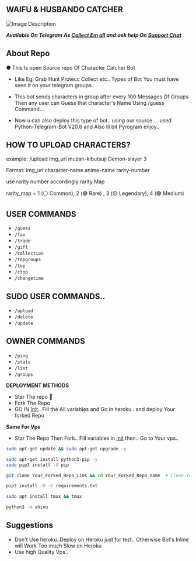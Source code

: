 ## WAIFU & HUSBANDO CATCHER 

 ![Image Description](https://graph.org/file/9901c2070cea11d1aa194.jpg)

_**Available On Telegram As 
[Collect Em all](https://t.me/Collect_em_AllBot) and**_
_**ask help On [Support Chat](https://t.me/Collect_em_support)**_

## About Repo
● This Is open Source repo Of Character Catcher Bot
- Like Eg. Grab Hunt Protecc Collect etc.. Types of Bot You must have seen it on your telegram groups..
- This bot sends characters in group after every 100 Messages Of Groups Then any user can Guess that character's Name Using /guess Command... 

- Now u can also deploy this type of bot.. using our source.... used Python-Telegram-Bot V20.6 and Also lil bit Pyrogram enjoy.. 


## HOW TO UPLOAD CHARACTERS?
example: /upload Img_url muzan-kibutsuji 
Demon-slayer 3

Format: img_url character-name anime-name rarity-number

use rarity number accordingly rarity Map

rarity_map = 1 (⚪️ Common), 2 (🟣 Rare) , 3 (🟡 Legendary), 4 (🟢 Medium)

## USER COMMANDS
- `/guess`
- `/fav`
- `/trade`
- `/gift`
- `/collection`
- `/topgroups`
- `/top`
- `/ctop`
- `/changetime`
  
## SUDO USER COMMANDS..
- `/upload`
- `/delete`
- `/update`

## OWNER COMMANDS
- `/ping`
- `/stats`
- `/list`
- `/groups`

**DEPLOYMENT METHODS**
- Star The repo 🌟
- Fork The Repo
- GO IN [Init](https://github.com/MyNameIsShekhar/WAIFU-HUSBANDO-CATCHER/blob/main/shivu/__init__.py).. Fill the All variables and Go in heroku.. and deploy Your forked Repo

**Same For Vps**
- Star The Repo Then Fork.. Fill variables in [init](https://github.com/MyNameIsShekhar/WAIFU-HUSBANDO-CATCHER/blob/main/shivu/__init__.py) then.. Go to Your vps..

```bash
sudo apt-get update && sudo apt-get upgrade -y           

sudo apt-get install python3-pip -y          
sudo pip3 install -U pip

git clone Your_Forked_Repo_Link && cd Your_Forked_Repo_name  # Clone Your Forked Repo

pip3 install -U -r requirements.txt          

sudo apt install tmux && tmux          

python3 -m shivu       
```
## Suggestions 
- Don't Use heroku..Deploy on Heroku just for test.. Otherwise Bot's Inline will Work Too much Slow on Heroku
- Use high Quality Vps.. 

